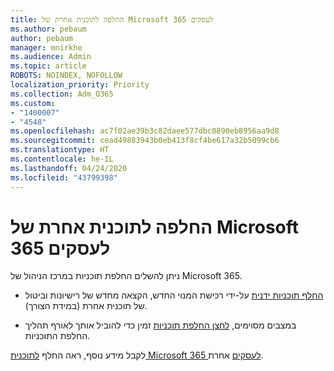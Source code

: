 ```yaml
---
title: החלפה לתוכנית אחרת של Microsoft 365 לעסקים
ms.author: pebaum
author: pebaum
manager: mnirkhe
ms.audience: Admin
ms.topic: article
ROBOTS: NOINDEX, NOFOLLOW
localization_priority: Priority
ms.collection: Adm_O365
ms.custom:
- "1400007"
- "4548"
ms.openlocfilehash: ac7f02ae39b3c82daee577dbc0890eb8956aa9d8
ms.sourcegitcommit: cead49883943b0eb413f8cf4be617a32b5099cb6
ms.translationtype: HT
ms.contentlocale: he-IL
ms.lasthandoff: 04/24/2020
ms.locfileid: "43799398"
---
```

# <a name="switch-to-a-different-microsoft-365-for-business-plan"></a>החלפה לתוכנית אחרת של Microsoft 365 לעסקים

ניתן להשלים החלפת תוכניות במרכז הניהול של Microsoft 365.

- [החלף תוכניות ידנית](https://docs.microsoft.com/microsoft-365/commerce/subscriptions/switch-plans-manually) על-ידי רכישת המנוי החדש, הקצאה מחדש של רישיונות וביטול של תוכנית אחרת (במידת הצורך).

- במצבים מסוימים, [לחצן החלפת תוכניות](https://docs.microsoft.com/microsoft-365/commerce/subscriptions/switch-to-a-different-plan#use-the-switch-plans-button) זמין כדי להוביל אותך לאורף תהליך החלפת התוכניות.

לקבל מידע נוסף, ראה החלף [לתוכנית Microsoft 365 לעסקים](https://docs.microsoft.com/he-IL/microsoft-365/commerce/subscriptions/switch-to-a-different-plan) אחרת.

